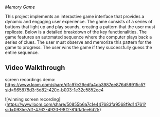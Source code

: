 *Memory Game*

This project implements an interactive game interface that provides a dynamic and engaging user experience. The game consists of a series of buttons that light up and play sounds, creating a pattern that the user must replicate. Below is a detailed breakdown of the key functionalities. The game features an automated sequence where the computer plays back a series of clues. The user must observe and memorize this pattern for the game to progress. The user wins the game if they successfully guess the entire sequence. 

## Video Walkthrough 

screen recordings demo:
https://www.loom.com/share/d1c97e29edfa4da3987ee876d58915c5?sid=965878d3-5d82-420c-b003-1e32c5852ec4


![winning screen recording]
(https://www.loom.com/share/50855b6a7c1e447683fa9568f9d14761?sid=0935e7d1-4762-4920-98f2-81b1a1ee6d25)





